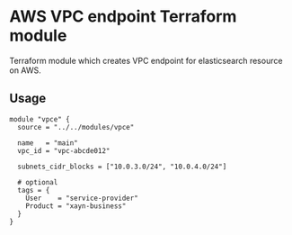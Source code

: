 # AWS VPC endpoint Terraform module

Terraform module which creates VPC endpoint for elasticsearch resource on AWS.

## Usage

```hcl
module "vpce" {
  source = "../../modules/vpce"

  name   = "main"
  vpc_id = "vpc-abcde012"

  subnets_cidr_blocks = ["10.0.3.0/24", "10.0.4.0/24"]

  # optional
  tags = {
    User    = "service-provider"
    Product = "xayn-business"
  }
}
```
